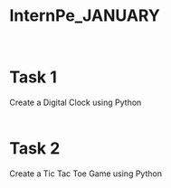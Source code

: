 # InternPe_JANUARY
<br>
<b><h1>Task 1</h1></b>
Create a Digital Clock using Python
<br>
<br>
<b><h1>Task 2</h1></b>
Create a Tic Tac Toe Game using Python
